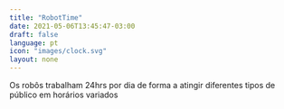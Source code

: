 ```yaml
---
title: "RobotTime"
date: 2021-05-06T13:45:47-03:00
draft: false
language: pt
icon: "images/clock.svg"
layout: none
---
```

Os robôs trabalham 24hrs por dia de forma a atingir diferentes tipos de público em horários variados
